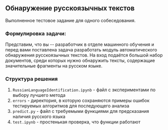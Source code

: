 ## Обнаружение русскоязычных текстов
Выполненное тестовое задание для одного собеседования.

### Формулировка задачи:
Представим, что вы -- разработчик в отделе машинного обучения и перед вами поставлена задача разработать модуль автоматического обнаружения русскоязычных текстов. На вход подаётся большой набор документов, среди которых нужно обнаружить тексты, содержащие значительные фрагменты на русском языке.

### Структура решения
1. `RussianLanguageIdentification.ipynb` - файл с экспериментами по выбору лучшего метода
2. `errors` - директория, в которую сохраняются примеры ошибок тестируемых алгоритмов для последующего анализа
3. `predict.py` - файл с требуемыми функциями для предсказания наличия русского языка
4. `test.ipynb` - простенькая проверка, что функции работают

